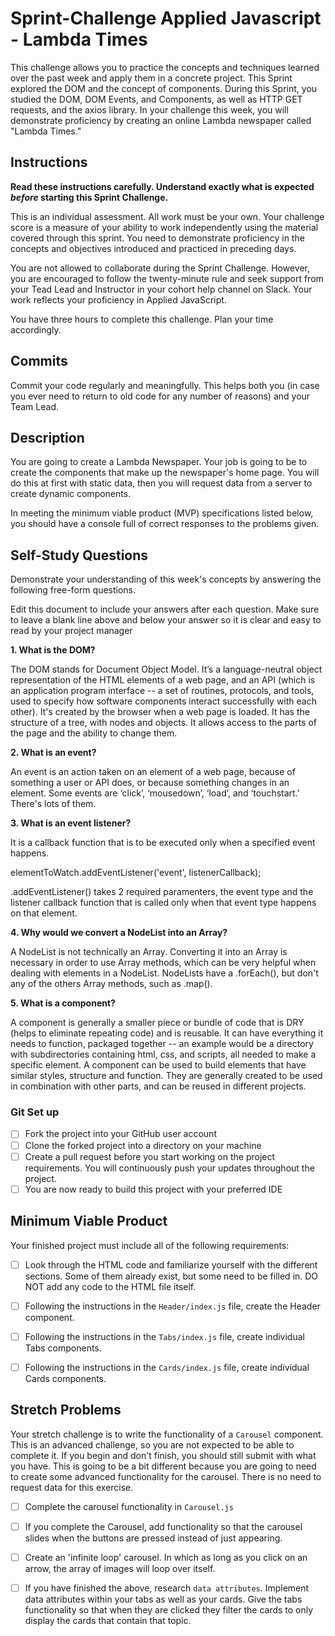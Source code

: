 # Sprint-Challenge Applied Javascript - Lambda Times

This challenge allows you to practice the concepts and techniques learned over the past week and apply them in a concrete project. This Sprint explored the DOM and the concept of components. During this Sprint, you studied the DOM, DOM Events, and Components, as well as HTTP GET requests, and the axios library. In your challenge this week, you will demonstrate proficiency by creating an online Lambda newspaper called "Lambda Times."

## Instructions

**Read these instructions carefully. Understand exactly what is expected _before_ starting this Sprint Challenge.**

This is an individual assessment. All work must be your own. Your challenge score is a measure of your ability to work independently using the material covered through this sprint. You need to demonstrate proficiency in the concepts and objectives introduced and practiced in preceding days.

You are not allowed to collaborate during the Sprint Challenge. However, you are encouraged to follow the twenty-minute rule and seek support from your Tead Lead and Instructor in your cohort help channel on Slack. Your work reflects your proficiency in Applied JavaScript.

You have three hours to complete this challenge. Plan your time accordingly.

## Commits

Commit your code regularly and meaningfully. This helps both you (in case you ever need to return to old code for any number of reasons) and your Team Lead.

## Description

You are going to create a Lambda Newspaper. Your job is going to be to create the components that make up the newspaper's home page. You will do this at first with static data, then you will request data from a server to create dynamic components.

In meeting the minimum viable product (MVP) specifications listed below, you should have a console full of correct responses to the problems given.

## Self-Study Questions

Demonstrate your understanding of this week's concepts by answering the following free-form questions.

Edit this document to include your answers after each question. Make sure to leave a blank line above and below your answer so it is clear and easy to read by your project manager

**1. What is the DOM?**

The DOM stands for Document Object Model. It’s a language-neutral object representation of the HTML elements of a web page, and an API (which is an application program interface -- a set of routines, protocols, and tools, used to specify how software components interact successfully with each other). It's created by the browser when a web page is loaded. It has the structure of a tree, with nodes and objects. It allows access to the parts of the page and the ability to change them.

**2. What is an event?**

An event is an action taken on an element of a web page, because of something a user or API does, or because something changes in an element. Some events are ‘click’, ‘mousedown’, ‘load’, and ‘touchstart.’ There's lots of them.

**3. What is an event listener?**

It is a callback function that is to be executed only when a specified event happens.

elementToWatch.addEventListener('event', listenerCallback);

.addEventListener() takes 2 required paramenters, the event type and the listener callback function that is called only when that event type happens on that element.

**4. Why would we convert a NodeList into an Array?**

A NodeList is not technically an Array. Converting it into an Array is necessary in order to use Array methods, which can be very helpful when dealing with elements in a NodeList. NodeLists have a .forEach(), but don't any of the others Array methods, such as .map().

**5. What is a component?**

A component is generally a smaller piece or bundle of code that is DRY (helps to eliminate repeating code) and is reusable. It can have everything it needs to function, packaged together -- an example would be a directory with subdirectories containing html, css, and scripts, all needed to make a specific element. A component can be used to build elements that have similar styles, structure and function. They are generally created to be used in combination with other parts, and can be reused in different projects.

### Git Set up

* [ ] Fork the project into your GitHub user account
* [ ] Clone the forked project into a directory on your machine
* [ ] Create a pull request before you start working on the project requirements.  You will continuously push your updates throughout the project.
* [ ] You are now ready to build this project with your preferred IDE

## Minimum Viable Product

Your finished project must include all of the following requirements:

* [ ] Look through the HTML code and familiarize yourself with the different sections. Some of them already exist, but some need to be filled in. DO NOT add any code to the HTML file itself.

* [ ] Following the instructions in the `Header/index.js` file, create the Header component. 

* [ ] Following the instructions in the `Tabs/index.js` file, create individual Tabs components.

* [ ] Following the instructions in the `Cards/index.js` file, create individual Cards components.

## Stretch Problems

Your stretch challenge is to write the functionality of a `Carousel` component. This is an advanced challenge, so you are not expected to be able to complete it. If you begin and don't finish, you should still submit with what you have. This is going to be a bit different because you are going to need to create some advanced functionality for the carousel. There is no need to request data for this exercise.

* [ ] Complete the carousel functionality in `Carousel.js`

* [ ] If you complete the Carousel, add functionality so that the carousel slides when the buttons are pressed instead of just appearing.

* [ ] Create an 'infinite loop' carousel. In which as long as you click on an arrow, the array of images will loop over itself.

* [ ] If you have finished the above, research `data attributes`. Implement data attributes within your tabs as well as your cards. Give the tabs functionality so that when they are clicked they filter the cards to only display the cards that contain that topic.
